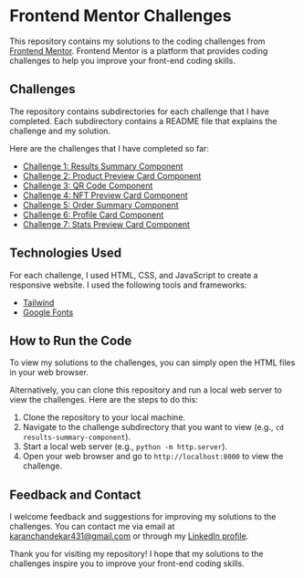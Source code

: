 # Frontend Mentor Challenges

This repository contains my solutions to the coding challenges from [Frontend Mentor](https://www.frontendmentor.io/). Frontend Mentor is a platform that provides coding challenges to help you improve your front-end coding skills.

## Challenges

The repository contains subdirectories for each challenge that I have completed. Each subdirectory contains a README file that explains the challenge and my solution.

Here are the challenges that I have completed so far:

- [Challenge 1: Results Summary Component](./results-summary-component/)
- [Challenge 2: Product Preview Card Component](./product-preview-card-component/)
- [Challenge 3: QR Code Component](./qr-code-component/)
- [Challenge 4: NFT Preview Card Component](./nft-preview-card-component/)
- [Challenge 5: Order Summary Component](./order-summary-component/)
- [Challenge 6: Profile Card Component](./06-profile-card-component/)
- [Challenge 7: Stats Preview Card Component](./07-stats-preview-card-component/)
## Technologies Used

For each challenge, I used HTML, CSS, and JavaScript to create a responsive website. I used the following tools and frameworks:

- [Tailwind](https://tailwindcss.com/)
- [Google Fonts](https://fonts.google.com/)

## How to Run the Code

To view my solutions to the challenges, you can simply open the HTML files in your web browser.

Alternatively, you can clone this repository and run a local web server to view the challenges. Here are the steps to do this:

1. Clone the repository to your local machine.
2. Navigate to the challenge subdirectory that you want to view (e.g., `cd results-summary-component`).
3. Start a local web server (e.g., `python -m http.server`).
4. Open your web browser and go to `http://localhost:8000` to view the challenge.

## Feedback and Contact

I welcome feedback and suggestions for improving my solutions to the challenges. You can contact me via email at karanchandekar431@gmail.com or through my [LinkedIn profile](https://www.linkedin.com/in/karan-chandekar-a87263219/).

Thank you for visiting my repository! I hope that my solutions to the challenges inspire you to improve your front-end coding skills.
